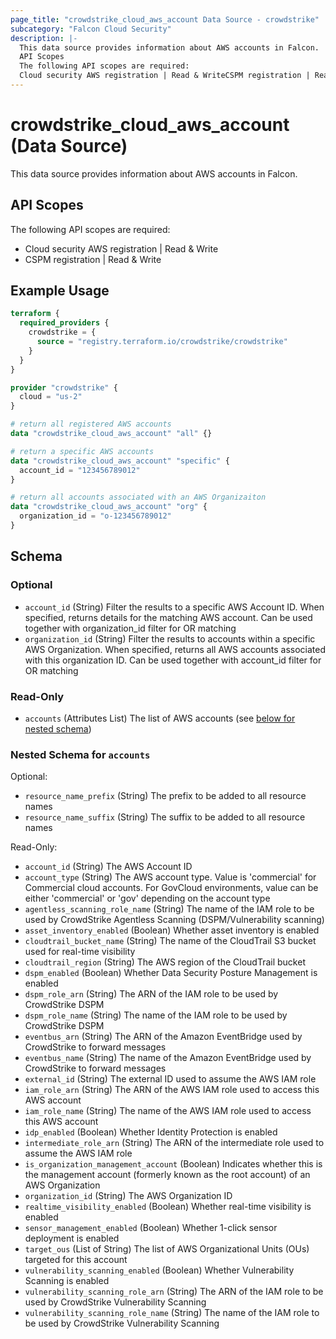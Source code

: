 ```yaml
---
page_title: "crowdstrike_cloud_aws_account Data Source - crowdstrike"
subcategory: "Falcon Cloud Security"
description: |-
  This data source provides information about AWS accounts in Falcon.
  API Scopes
  The following API scopes are required:
  Cloud security AWS registration | Read & WriteCSPM registration | Read & Write
---
```


# crowdstrike_cloud_aws_account (Data Source)

This data source provides information about AWS accounts in Falcon.

## API Scopes

The following API scopes are required:

- Cloud security AWS registration | Read & Write
- CSPM registration | Read & Write


## Example Usage

```terraform
terraform {
  required_providers {
    crowdstrike = {
      source = "registry.terraform.io/crowdstrike/crowdstrike"
    }
  }
}

provider "crowdstrike" {
  cloud = "us-2"
}

# return all registered AWS accounts
data "crowdstrike_cloud_aws_account" "all" {}

# return a specific AWS accounts
data "crowdstrike_cloud_aws_account" "specific" {
  account_id = "123456789012"
}

# return all accounts associated with an AWS Organizaiton
data "crowdstrike_cloud_aws_account" "org" {
  organization_id = "o-123456789012"
}
```

<!-- schema generated by tfplugindocs -->
## Schema

### Optional

- `account_id` (String) Filter the results to a specific AWS Account ID. When specified, returns details for the matching AWS account. Can be used together with organization_id filter for OR matching
- `organization_id` (String) Filter the results to accounts within a specific AWS Organization. When specified, returns all AWS accounts associated with this organization ID. Can be used together with account_id filter for OR matching

### Read-Only

- `accounts` (Attributes List) The list of AWS accounts (see [below for nested schema](#nestedatt--accounts))

<a id="nestedatt--accounts"></a>
### Nested Schema for `accounts`

Optional:

- `resource_name_prefix` (String) The prefix to be added to all resource names
- `resource_name_suffix` (String) The suffix to be added to all resource names

Read-Only:

- `account_id` (String) The AWS Account ID
- `account_type` (String) The AWS account type. Value is 'commercial' for Commercial cloud accounts. For GovCloud environments, value can be either 'commercial' or 'gov' depending on the account type
- `agentless_scanning_role_name` (String) The name of the IAM role to be used by CrowdStrike Agentless Scanning (DSPM/Vulnerability scanning)
- `asset_inventory_enabled` (Boolean) Whether asset inventory is enabled
- `cloudtrail_bucket_name` (String) The name of the CloudTrail S3 bucket used for real-time visibility
- `cloudtrail_region` (String) The AWS region of the CloudTrail bucket
- `dspm_enabled` (Boolean) Whether Data Security Posture Management is enabled
- `dspm_role_arn` (String) The ARN of the IAM role to be used by CrowdStrike DSPM
- `dspm_role_name` (String) The name of the IAM role to be used by CrowdStrike DSPM
- `eventbus_arn` (String) The ARN of the Amazon EventBridge used by CrowdStrike to forward messages
- `eventbus_name` (String) The name of the Amazon EventBridge used by CrowdStrike to forward messages
- `external_id` (String) The external ID used to assume the AWS IAM role
- `iam_role_arn` (String) The ARN of the AWS IAM role used to access this AWS account
- `iam_role_name` (String) The name of the AWS IAM role used to access this AWS account
- `idp_enabled` (Boolean) Whether Identity Protection is enabled
- `intermediate_role_arn` (String) The ARN of the intermediate role used to assume the AWS IAM role
- `is_organization_management_account` (Boolean) Indicates whether this is the management account (formerly known as the root account) of an AWS Organization
- `organization_id` (String) The AWS Organization ID
- `realtime_visibility_enabled` (Boolean) Whether real-time visibility is enabled
- `sensor_management_enabled` (Boolean) Whether 1-click sensor deployment is enabled
- `target_ous` (List of String) The list of AWS Organizational Units (OUs) targeted for this account
- `vulnerability_scanning_enabled` (Boolean) Whether Vulnerability Scanning is enabled
- `vulnerability_scanning_role_arn` (String) The ARN of the IAM role to be used by CrowdStrike Vulnerability Scanning
- `vulnerability_scanning_role_name` (String) The name of the IAM role to be used by CrowdStrike Vulnerability Scanning
